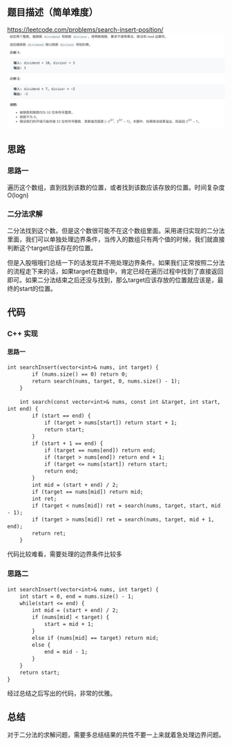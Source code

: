 ## 题目描述（简单难度）
https://leetcode.com/problems/search-insert-position/
![](/assets/035-1.jpg)

## 思路

### 思路一

遍历这个数组，直到找到该数的位置，或者找到该数应该存放的位置。时间复杂度O(logn)


### 二分法求解

二分法找到这个数。但是这个数很可能不在这个数组里面。采用递归实现的二分法里面，我们可以单独处理边界条件，当传入的数组只有两个值的时候，我们就直接判断这个target应该存在的位置。

但是入股哦哦们总结一下的话发现并不用处理边界条件。如果我们正常按照二分法的流程走下来的话，如果target在数组中，肯定已经在遍历过程中找到了直接返回即可。如果二分法结束之后还没与找到，那么target应该存放的位置就应该是，最终的start的位置。


## 代码
### C++ 实现
#### 思路一
```
int searchInsert(vector<int>& nums, int target) {
        if (nums.size() == 0) return 0;
        return search(nums, target, 0, nums.size() - 1);
    }

    int search(const vector<int>& nums, const int &target, int start, int end) {
        if (start == end) {
            if (target > nums[start]) return start + 1;
            return start;
        }
        if (start + 1 == end) {
            if (target == nums[end]) return end;
            if (target > nums[end]) return end + 1;
            if (target <= nums[start]) return start;
            return end;
        }
        int mid = (start + end) / 2;
        if (target == nums[mid]) return mid;
        int ret;
        if (target < nums[mid]) ret = search(nums, target, start, mid - 1);
        if (target > nums[mid]) ret = search(nums, target, mid + 1, end);
        return ret;
    }
```

代码比较难看，需要处理的边界条件比较多


### 思路二

```
int searchInsert(vector<int>& nums, int target) {
    int start = 0, end = nums.size() - 1;
    while(start <= end) {
        int mid = (start + end) / 2;
        if (nums[mid] < target) {
            start = mid + 1;
        }
        else if (nums[mid] == target) return mid;
        else {
            end = mid - 1;
        }
    }
    return start;
}
```

经过总结之后写出的代码，非常的优雅。

## 总结
对于二分法的求解问题，需要多总结结果的共性不要一上来就着急处理边界问题。